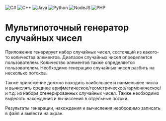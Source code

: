 ![C#](https://img.shields.io/badge/c%23-%23239120.svg?style=for-the-badge&logo=c-sharp&logoColor=white) ![C++](https://img.shields.io/badge/c++-%2300599C.svg?style=for-the-badge&logo=c%2B%2B&logoColor=white) ![Java](https://img.shields.io/badge/java-%23ED8B00.svg?style=for-the-badge&logo=java&logoColor=white) ![Python](https://img.shields.io/badge/python-3670A0?style=for-the-badge&logo=python&logoColor=ffdd54) ![NodeJS](https://img.shields.io/badge/node.js-6DA55F?style=for-the-badge&logo=node.js&logoColor=white) ![PHP](https://img.shields.io/badge/php-%23777BB4.svg?style=for-the-badge&logo=php&logoColor=white)

# Мультипоточный генератор случайных чисел

Приложение генерирует набор случайных чисел, состоящий из какого-то количества элементов. Диапазон случайных чисел определяется пользователем. Количество элементов также определяется пользователем. Необходимо генерацию случайных чисел разбить на несколько потоков.

Также приложение должно находить наибольшее и наименьшее числа и вычислять среднее арифметическое/геометрическое/гармоническое/и т.д. из набора сгенерированных случайных чисел. Также необходимо выделять нахождения и вычисления в отдельные потоки.

Результаты генерации, нахождения и вычисления необходимо записать в файл и вывести на экран.
